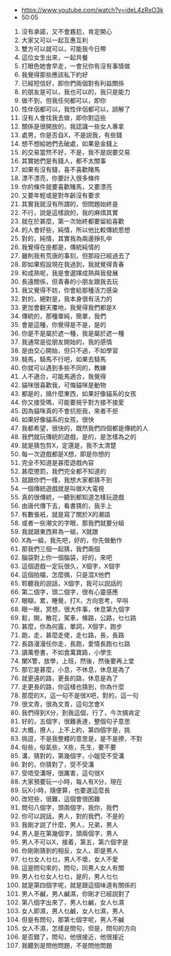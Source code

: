 - https://www.youtube.com/watch?v=ideL4zRxO3k
- 50:05

1. 沒有承諾，又不會尷尬，肯定開心
1. 大家又可以一起互惠互利
1. 雙方可以就可以，可能我今日帶
1. 這位女生出來，一起共餐
1. 打眼色她會早走，一會兒你有沒有事情做
1. 我覺得那些應該私下約好
1. 已經短信好，即你們兩個對有利益關係
1. 的朋友是可以，我也可以的，我只是能力
1. 做不到，但我任何都可以，即你
1. 性伴侶都可以，我性伴侶都可以，誤解了
1. 沒有人會找我去做，即你對這些
1. 關係是很開放的，我認識一些女人專拿
1. 處男，你是否自X，不是説我，有些錢
1. 想不想給她們去破處，如果是金錢上
1. 的交易當然不好，不是，我不是説要交易
1. 其實她們是有錢人，都不太關事
1. 如果有沒有錢，喜不喜歡賭馬
1. 漂不漂亮，你要計入很多條件
1. 你的條件就要喜歡賭馬，又要漂亮
1. 又要年輕或是對年齡沒有要求
1. 其實我就沒有所謂的，但問題始終是
1. 不行，説是這樣説的，我的麻煩其實
1. 就在於甚麼，第一次始終都要留給喜歡
1. 的人會好些，純情，所以他比較傳統思想
1. 對的，純情，其實我為兩邊掙扎中
1. 我覺得在座都是，傳統純情的
1. 雖則我有荒唐的事刻，但那段已經過去了
1. 即如果假設現在我過到，我就覺得青春
1. 和成熟呢，我是會選擇成熟與我發展
1. 長遠關係，但青春的小朋友跟我去玩
1. 我又覺得不妨，你會給那種活力感染
1. 對的，絕對是，我本身很有活力的
1. 更加會翻天覆地，我覺得我們都是X
1. 傳統的，那種單純，簡單，我們
1. 會是這種，你覺得是不是，是的
1. 你是不是屬於遮一種，我是屬於遮一種
1. 我通常是從朋友開始的，我的感情
1. 是由交心開始，但只不過，不如學習
1. 騎馬，騎馬不行吧，如果去騎馬
1. 你就可以遇到多些不同的，教練
1.  人不適合，可能馬適合，我覺得
1. 貓咪很喜歡我，可悔貓咪是動物
1. 都是的，搞什麼東西，如果好像貓系的女孩
1. 你又接受嗎，可能要視乎對方接不接愛
1. 因為貓咪真的不會抗拒我，來者不拒
1. 如果好像貓系的女孩，很快
1. 我都希望，很快的，既然我們四個都是傳統的人
1. 我們就玩傳統的遊戲，是的，是怎樣為之的
1. 就是猜包剪X，定還是，我不太清楚
1. 每一次遊戲都是X想，即是你想的
1. 完全不知道是甚麼遊戲內容
1. 甚麼懲罰，我們完全都不知道的
1. 就跟你們一樣，我想大家都猜不到
1. 一個傳統遊戲就是叫做X大電視
1. 真的很傳統，一聽到都知道怎樣玩遊戲
1. 由唐代傳下去，看書猜的，我手上
1. 有數張衹，就是寫了關於X的潮語
1. 或者一些潮文的字眼，那我們就要分組
1. 我就跟東西昇為一組，X就跟
1. X為一組，我先吧，好的，你先做動作
1. 那我們三個一起猜，我們兩個
1. 腦袋對上你一個腦袋，好的，來吧
1. 這個遊戲一定玩很久，X個字，X個字
1. 這個拍檔，怎麼搞，只是混X他們
1. 聆聽我的説話，X個字，我可以説話的
1. 第二個字，頭二個字，很有心靈感應
1. 眼瞓，累，睡覺，打X，方向思考，早唞
1. 眼一眼，冥想，很大件事，休息第九個字
1. 鬆，開，散花，駕車，條路，公路，乜乜路
1. 甚麼，你為何露，單詞，X個字，跑步
1. 跑，走，甚麼走佬，走乜路，長，長路
1. 長路漫漫任你走，長跑，愛情長跑乜乜路
1. 讀萬卷書，不如食萬寶路，小學生
1. 闌X警，放學，上班，然後，然後要再上堂
1. 那它是甚麼，小息，不休息，休息是為了
1. 就更遠的路，更長的路，休息是為了
1. 走更長的路，你這樣也猜到，你為什麼
1. 那麼的X，這一句不是很X吧，對的，這一句
1. 很文青，很為文青，這句怎會X
1. 我們得到X分，到我這個，行了，今次搞肯定
1. 好的，五個字，很難表達，整個句子意思
1. 大概，撩人，上不上約，第四個字是，挑
1. 挑逗，不是我整體的意思是，是不是撩，不對
1. 俗些，俗氣些，X些，先生，要不要
1. 溝，猜對的，第幾個字，小姐受不受溝
1. 對的，你猜對了，受不受溝
1. 受唔受溝呀，很厲害，這句很X
1. 大家預要玩一小時，每人有X分，現在
1. 玩X小時，隨便算，也要選這麼長
1. 改短些，很難，這個會很困難
1. 問句八個字，頭兩個字，我你，我們
1. 你可以説話，男人，對的我們，不是的
1. 我剛才説了什麼，男人，兄弟，男人
1. 男人是在第幾個字，頭兩個字，男人
1. 男人不可以X，接着，第五，第六個字是
1. 你剛剛猜到的相反，女人，即是男人
1. 乜乜女人乜乜，男人不壞，女人不愛
1. 這是問句來的，問句，同男人女人有關
1. 男人乜乜女人乜乜，是的，男人乜乜
1. 就是第四個字呢，就是跟這個味道有關係的
1. 男人不鹹，男人鹹濕，你剛才已經説對了
1. 第八個字出來了，男人乜鹹，女人乜濕
1. 女人即濕，男人乜鹹，女人乜濕，男人
1. 但是有問句，那第七個字呢，男人不鹹
1. 女人不濕，怎樣是問句，但是，問句的方向
1. 是否錯了，問句，他很接近，他很接近
1. 我聽到是問他問題，不是問他問題

